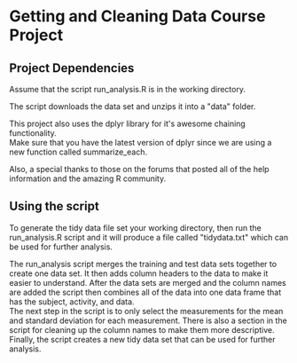 # Getting and Cleaning Data Course Project

## Project Dependencies

Assume that the script run_analysis.R is in the working directory.  

The script downloads the data set and unzips it into a "data" folder.

This project also uses the dplyr library for it's awesome chaining functionality.  
Make sure that you have the latest version of dplyr since we are using a new function called summarize_each.

Also, a special thanks to those on the forums that posted all of the help information and the amazing R community.

## Using the script

To generate the tidy data file set your working directory, then run the run_analysis.R script and it will produce a file called "tidydata.txt" which can be used for further analysis.  

The run_analysis script merges the training and test data sets together to create one data set.  It then adds column headers to the data to make it easier to understand.
After the data sets are merged and the column names are added the script then combines all of the data into one data frame that has the subject, activity, and data.  
The next step in the script is to only select the measurements for the mean and standard deviation for each measurement.  There is also a section in the script for cleaning up the
column names to make them more descriptive. Finally, the script creates a new tidy data set that can be used for further analysis. 



